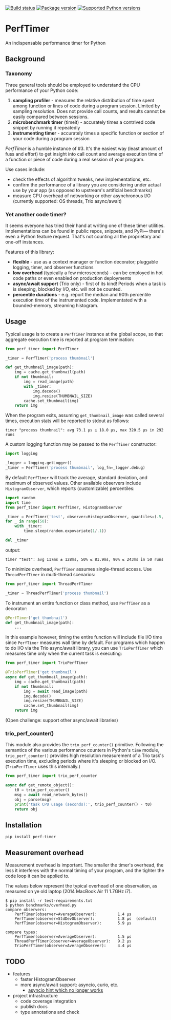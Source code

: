 [![Build status](https://img.shields.io/circleci/build/github/belm0/perf-timer)](https://circleci.com/gh/belm0/perf-timer)
[![Package version](https://img.shields.io/pypi/v/perf-timer.svg)](https://pypi.org/project/perf-timer)
[![Supported Python versions](https://img.shields.io/pypi/pyversions/perf-timer.svg)](https://pypi.org/project/perf-timer)

# PerfTimer

An indispensable performance timer for Python

## Background
### Taxonomy
Three general tools should be employed to
understand the CPU performance of your Python code:
  1. **sampling profiler** - measures the relative
  distribution of time spent among function or
  lines of code during a program session.  Limited by
  sampling resolution.  Does not provide call counts,
  and results cannot be easily compared between sessions.
  2. **microbenchmark timer** (timeit) - accurately
  times a contrived code snippet by running it repeatedly
  3. **instrumenting timer** - accurately times a specific
  function or section of your code during a program
  session

_PerfTimer_ is a humble instance of #3.  It's the easiest
way (least amount of fuss and effort) to get insight into
call count and average execution time of a function or piece
of code during a real session of your program.

Use cases include:
  * check the effects of algorithm tweaks, new implementations, etc.
  * confirm the performance of a library you are considering under
  actual use by your app (as opposed to upstream's artificial
  benchmarks)
  * measure CPU overhead of networking or other asynchronous I/O
  (currently supported: OS threads, Trio async/await)

### Yet another code timer?

It seems everyone has tried their hand at writing one of these timer
utilities.  Implementations can be found in public repos, snippets, and PyPi—
there's even a Python feature request.  That's not counting all the
proprietary and one-off instances.

Features of this library:

  * **flexible** - use as a context manager or function decorator;
  pluggable logging, timer, and observer functions
  * **low overhead** (typically a few microseconds) - can be
  employed in hot code paths or even enabled on production deployments
  * **async/await support** (Trio only) - first of its kind!  Periods when a task is
  is sleeping, blocked by I/O, etc. will not be counted.
  * **percentile durations** - e.g. report the median and 90th percentile
  execution time of the instrumented code.  Implementated with a bounded-memory,
  streaming histogram.

## Usage

Typical usage is to create a `PerfTimer` instance at the global
scope, so that aggregate execution time is reported at program termination:

```python
from perf_timer import PerfTimer

_timer = PerfTimer('process thumbnail')

def get_thumbnail_image(path):
    img = cache.get_thumbnail(path)
    if not thumbnail:
        img = read_image(path)
        with _timer:
            img.decode()
            img.resize(THUMBNAIL_SIZE)
        cache.set_thumbnail(img)
    return img
```

When the program exits, assuming `get_thumbnail_image` was called
several times, execution stats will be reported to stdout as
follows:

```
timer "process thumbnail": avg 73.1 µs ± 18.0 µs, max 320.5 µs in 292 runs
```

A custom logging function may be passed to the `PerfTimer`
constructor:

```python
import logging

_logger = logging.getLogger()
_timer = PerfTimer('process thumbnail', log_fn=_logger.debug)
```

By default `PerfTimer` will track the average, standard deviation, and maximum
of observed values.  Other available observers include `HistogramObserver`,
which reports (customizable) percentiles:

```python
import random
import time
from perf_timer import PerfTimer, HistogramObserver

_timer = PerfTimer('test', observer=HistogramObserver, quantiles=(.5, .9))
for _ in range(50):
    with _timer:
        time.sleep(random.expovariate(1/.1))

del _timer
```
output:
```
timer "test": avg 117ms ± 128ms, 50% ≤ 81.9ms, 90% ≤ 243ms in 50 runs
```

To minimize overhead, `PerfTimer` assumes single-thread access.  Use
`ThreadPerfTimer` in multi-thread scenarios:

```python
from perf_timer import ThreadPerfTimer

_timer = ThreadPerfTimer('process thumbnail')
```

To instrument an entire function or class method, use `PerfTimer`
as a decorator:

```python
@PerfTimer('get thumbnail')
def get_thumbnail_image(path):
    ...
```

In this example however, timing the entire function will include file
I/O time since `PerfTimer` measures wall time by default.  For programs
which happen to do I/O via the Trio async/await library, you
can use `TrioPerfTimer` which measures time only when the current task
is executing:

```python
from perf_timer import TrioPerfTimer

@TrioPerfTimer('get thumbnail')
async def get_thumbnail_image(path):
    img = cache.get_thumbnail(path)
    if not thumbnail:
        img = await read_image(path)
        img.decode()
        img.resize(THUMBNAIL_SIZE)
        cache.set_thumbnail(img)
    return img
```

(Open challenge: support other async/await libraries)

### trio_perf_counter()

This module also provides the `trio_perf_counter()` primitive.
Following the semantics of the various performance counters in Python's `time`
module, `trio_perf_counter()` provides high resolution measurement of a Trio
task's execution time, excluding periods where it's sleeping or blocked on I/O.
(`TrioPerfTimer` uses this internally.)

```python
from perf_timer import trio_perf_counter

async def get_remote_object():
    t0 = trio_perf_counter()
    msg = await read_network_bytes()
    obj = parse(msg)
    print('task CPU usage (seconds):', trio_perf_counter() - t0)
    return obj
```

## Installation

```shell
pip install perf-timer
```

## Measurement overhead

Measurement overhead is important.  The smaller the timer's overhead, the
less it interferes with the normal timing of your program, and the tighter
the code loop it can be applied to.

The values below represent the typical overhead of one observation, as measured
on ye old laptop (2014 MacBook Air 11 1.7GHz i7).

```
$ pip install -r test-requirements.txt
$ python benchmarks/overhead.py
compare observers:
    PerfTimer(observer=AverageObserver):         1.4 µs
    PerfTimer(observer=StdDevObserver):          1.8 µs  (default)
    PerfTimer(observer=HistogramObserver):       5.9 µs

compare types:
    PerfTimer(observer=AverageObserver):         1.5 µs
    ThreadPerfTimer(observer=AverageObserver):   9.2 µs
    TrioPerfTimer(observer=AverageObserver):     4.4 µs
```

## TODO
  * features
    * faster HistogramObserver
    * more async/await support: asyncio, curio, etc.
      * [asyncio hint which no longer works](https://stackoverflow.com/revisions/34827291/3)
  * project infrastructure
    * code coverage integration
    * publish docs
    * type annotations and check

